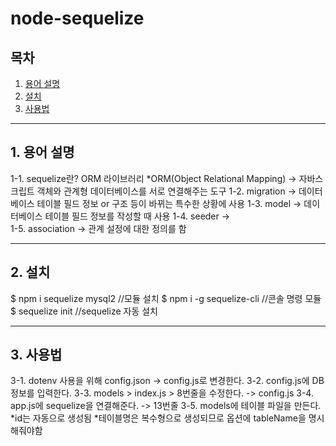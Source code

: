 # node-sequelize

## 목차

1. [용어 설명](#1.-용어-설명)
2. [설치](#2.-설치)
3. [사용법](#3.-사용법)

___

## 1. 용어 설명
1-1. sequelize란? ORM 라이브러리
*ORM(Object Relational Mapping) -> 자바스크립트 객체와 관계형 데이터베이스를 서로 연결해주는 도구
1-2. migration -> 데이터베이스 테이블 필드 정보 or 구조 등이 바뀌는 특수한 상황에 사용
1-3. model -> 데이터베이스 테이블 필드 정보를 작성할 때 사용
1-4. seeder ->  
1-5. association -> 관계 설정에 대한 정의를 함
    
___

## 2. 설치
$ npm i sequelize mysql2 //모듈 설치
$ npm i -g sequelize-cli //콘솔 명령 모듈
$ sequelize init //sequelize 자동 설치

___

## 3. 사용법
3-1. dotenv 사용을 위해 config.json -> config.js로 변경한다.
3-2. config.js에 DB 정보를 입력한다.
3-3. models > index.js > 8번줄을 수정한다. -> config.js
3-4. app.js에 sequelize을 연결해준다. -> 13번줄
3-5. models에 테이블 파일을 만든다.
 *id는 자동으로 생성됨
 *테이블명은 복수형으로 생성되므로 옵션에 tableName을 명시해줘야함

